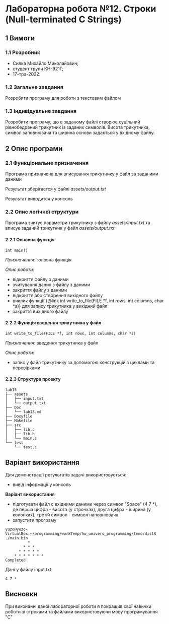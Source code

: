 # Лабораторна робота №12. Строки (Null-terminated C Strings)

## 1 Вимоги

### 1.1 Розробник

* Силка Михайло Миколайович;
* студент групи КН-921Г;
* 17-тра-2022.

### 1.2 Загальне завдання

Розробити програму для роботи з текстовим файлом

### 1.3 Індивідуальне завдання

Розробити програму, що в заданому файлі створює суцільний рівнобедрений трикутник із
заданих символів. Висота трикутника, символ заповнювача та ширина
основи задається у вхідному файлу.

## 2 Опис програми

### 2.1 Функціональне призначення

Програма призначена для вписування трикутнику у файл за заданими даними

Результат зберігаєтся у файлі *assets/output.txt*

Результат виводится у консоль

### 2.2 Опис логічної структури

Програма зчитує параметри трикутнику з файлу *assets/input.txt* та вписує заданий трикутник у файл *assets/output.txt*

#### 2.2.1 Основна функція

```
int main()
```

*Призначення*: головна функція

*Опис роботи*:
 - відкриття файлу з даними
 - зчитування даних з файлу з даними
 - закриття файлу з даними
 - відкриття або створення вихідного файлу
 - виклик функції {@link int write_to_file(FILE *f, int rows, int columns, char *s)} для запису трикутника у вихідний файл
 - закриття вихідного файлу

#### 2.2.2 Функція введення трикутника у файл

 ```
int write_to_file(FILE *f, int rows, int columns, char *s)
 ```

*Призначення*: введення трикутника у файл

*Опис роботи*:
 - запис у файл трикутнику за допомогою конструкцій з циклами та перевірками

#### 2.2.3 Структура проекту

```
lab13
├── assets
│   ├── input.txt
│   └── output.txt
├── Doc
│   └── lab13.md
├── Doxyfile
├── Makefile
├── src
│   ├── lib.c
│   ├── lib.h
│   └── main.c
└── test
    └── test.c

```

## Варіант використання

Для демонстрації результатів задачі використовується:

 - вивід інформації у консоль

**Варіант використання**

 - підготувати файл с вхідними даними через символ "Space" (4 7 *), де перша цифра - висота (у строчках), друга цифра - ширина (у колонках), третій символ - символ наповнювача
 - запустити програму

```
yuzo@yuzo-VirtualBox:~/programming/workTemp/hw_univers_programming/temo/dist$ ./main.bin 
          * 
        * * * 
      * * * * * 
    * * * * * * * 
Completed

```

Дані у файлу input.txt:

```
4 7 *

```

## Висновки

При виконанні даної лабораторної роботи я покращив свої навички роботи зі строками та файлами використовуючи мову програмування "С"